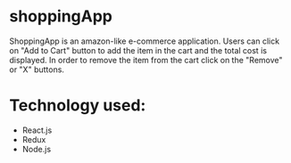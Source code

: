 # shoppingApp

ShoppingApp is an amazon-like e-commerce application. Users can click on "Add to Cart" button to add the item in the cart and the total cost is displayed. In order to remove the item from the cart click on the "Remove" or "X" buttons.

# Technology used:

* React.js
* Redux
* Node.js